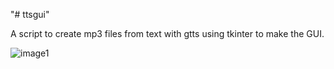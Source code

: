 "# ttsgui" 

A script to create mp3 files from text with gtts using tkinter to make the GUI.

![image1]("image1.PNG")